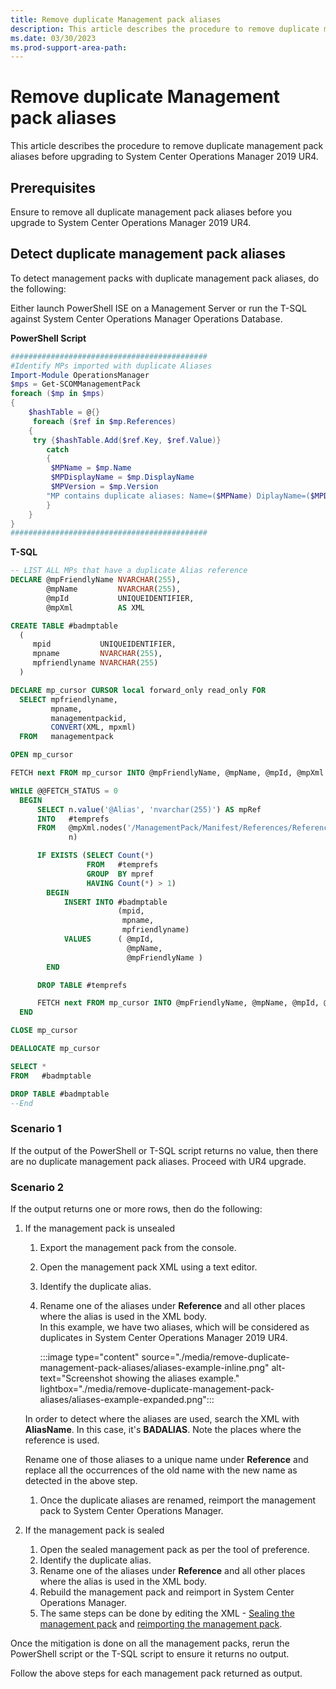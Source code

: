 ```yaml
---
title: Remove duplicate Management pack aliases
description: This article describes the procedure to remove duplicate management pack aliases before upgrading to System Center Operations Manager 2019 UR4.
ms.date: 03/30/2023
ms.prod-support-area-path: 
---
```

# Remove duplicate Management pack aliases

This article describes the procedure to remove duplicate management pack aliases before upgrading to System Center Operations Manager 2019 UR4.

## Prerequisites

Ensure to remove all duplicate management pack aliases before you upgrade to System Center Operations Manager 2019 UR4. 

## Detect duplicate management pack aliases

To detect management packs with duplicate management pack aliases, do the following:

Either launch PowerShell ISE on a Management Server or run the T-SQL against System Center Operations Manager Operations Database.

**PowerShell Script**

```powershell
############################################
#Identify MPs imported with duplicate Aliases
Import-Module OperationsManager
$mps = Get-SCOMManagementPack
foreach ($mp in $mps)
{
  	$hashTable = @{}
 	 foreach ($ref in $mp.References)
  	{
   	 try {$hashTable.Add($ref.Key, $ref.Value)}
    	catch
    	{
     	 $MPName = $mp.Name
     	 $MPDisplayName = $mp.DisplayName
     	 $MPVersion = $mp.Version
        "MP contains duplicate aliases: Name=($MPName) DiplayName=($MPDisplayName) Version=($MPVersion)"
    	}
  	}
}
############################################ 
```

**T-SQL**

```sql
-- LIST ALL MPs that have a duplicate Alias reference
DECLARE @mpFriendlyName NVARCHAR(255),
        @mpName         NVARCHAR(255),
        @mpId           UNIQUEIDENTIFIER,
        @mpXml          AS XML

CREATE TABLE #badmptable
  (
     mpid           UNIQUEIDENTIFIER,
     mpname         NVARCHAR(255),
     mpfriendlyname NVARCHAR(255)
  )

DECLARE mp_cursor CURSOR local forward_only read_only FOR
  SELECT mpfriendlyname,
         mpname,
         managementpackid,
         CONVERT(XML, mpxml)
  FROM   managementpack

OPEN mp_cursor

FETCH next FROM mp_cursor INTO @mpFriendlyName, @mpName, @mpId, @mpXml

WHILE @@FETCH_STATUS = 0
  BEGIN
      SELECT n.value('@Alias', 'nvarchar(255)') AS mpRef
      INTO   #temprefs
      FROM   @mpXml.nodes('/ManagementPack/Manifest/References/Reference') AS a(
             n)

      IF EXISTS (SELECT Count(*)
                 FROM   #temprefs
                 GROUP  BY mpref
                 HAVING Count(*) > 1)
        BEGIN
            INSERT INTO #badmptable
                        (mpid,
                         mpname,
                         mpfriendlyname)
            VALUES      ( @mpId,
                          @mpName,
                          @mpFriendlyName )
        END

      DROP TABLE #temprefs

      FETCH next FROM mp_cursor INTO @mpFriendlyName, @mpName, @mpId, @mpXml
  END

CLOSE mp_cursor

DEALLOCATE mp_cursor

SELECT *
FROM   #badmptable

DROP TABLE #badmptable
--End
```

### Scenario 1

If the output of the PowerShell or T-SQL script returns no value, then there are no duplicate management pack aliases. Proceed with UR4 upgrade.

### Scenario 2

If the output returns one or more rows, then do the following:

1. If the management pack is unsealed
      1. Export the management pack from the console.<br/>
      1. Open the management pack XML using a text editor.<br/>
      1. Identify the duplicate alias.<br/>
      1. Rename one of the aliases under **Reference** and all other places where the alias is used in the XML body.<br/>
      In this example, we have two aliases, which will be considered as duplicates in System Center Operations Manager 2019 UR4. 

         :::image type="content" source="./media/remove-duplicate-management-pack-aliases/aliases-example-inline.png" alt-text="Screenshot showing the aliases example." lightbox="./media/remove-duplicate-management-pack-aliases/aliases-example-expanded.png":::

      In order to detect where the aliases are used, search the XML with **AliasName**. In this case, it's **BADALIAS**. Note the places where the reference is used.

      Rename one of those aliases to a unique name under **Reference** and replace all the occurrences of the old name with the new name as detected in the above step.
      
      1. Once the duplicate aliases are renamed, reimport the management pack to System Center Operations Manager.

2.	If the management pack is sealed
      1. Open the sealed management pack as per the tool of preference.<br/>
      1. Identify the duplicate alias.<br/>
      1. Rename one of the aliases under **Reference** and all other places where the alias is used in the XML body.<br/>
      1. Rebuild the management pack and reimport in System Center Operations Manager.<br/>
      1. The same steps can be done by editing the XML - [Sealing the management pack](/system-center/scsm/seal-mp) and [reimporting the management pack](/system-center/scom/manage-mp-import-remove-delete).

Once the mitigation is done on all the management packs, rerun the PowerShell script or the T-SQL script to ensure it returns no output.

Follow the above steps for each management pack returned as output.
